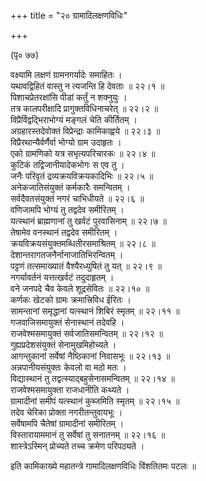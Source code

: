 +++
title = "२० ग्रामादिलक्षणविधिः"

+++
    
(पृ० ७७)   
    
वक्ष्यामि लक्षणं ग्रामनगर्यादेः समाहितः ।  
यथावद्विहितं वास्तु न त्यजन्ति हि देवताः ॥ २२।१ ॥  
पिशाचप्रेतरक्षांसि पीडां कर्तुं न शक्नुयुः ।  
तत्र कालपरीक्षादि प्रागुक्तविधिनाचरेत् ॥ २२।२ ॥  
विप्रैर्विद्वद्भिराभोग्यं मङ्गलं चेति कीर्तितम् ।  
अग्रहारस्तदेवोक्तं विप्रेन्द्राः कामिकाह्वये ॥ २२।३ ॥  
विप्रैरथान्यैर्वर्णैर्वा भोग्यो ग्राम उदाहृतः ।  
एको ग्रामणिको यत्र सभृत्यपरिचारकः ॥ २२।४ ॥  
कुटिकं तद्विजानीयादेकभोगः स एव तु ।  
जनैः परिवृतं द्रव्यक्रयविक्रयकादिभिः ॥ २२।५ ॥  
अनेकजातिसंयुक्तं कर्मकारैः समन्वितम् ।  
सर्वदैवतसंयुक्तं नगरं चाभिधीयते ॥ २२।६ ॥  
वणिजामपि भोग्यं तु तद्वदेव समीरितम् ।  
यत्स्थानं ब्राह्मणानां तु खर्वटं पुरवासिनाम् ॥ २२।७ ॥  
तेषामेव वनस्थानं तद्वदेव समीरितम् ।  
क्रयविक्रयसंयुक्तमब्धितीरसमाश्रितम् ॥ २२।८ ॥  
देशान्तरागतजनैर्नानाजातिभिरन्वितम् ।  
पट्टणं तत्समाख्यातं वैश्यैरध्युषितं तु यत् ॥ २२।९ ॥  
नगर्यावर्तनं यत्तत्खर्वटं तदुदाहृतम् ।  
वने जनपदे चैव केवले शूद्रसेवितः ॥ २२।१० ॥  
कर्णकः खेटको ग्रामः क्रमात्त्रिविध ईरितः ।  
सामन्तानां समृद्धानां यत्स्थानं शिबिरं स्मृतम् ॥ २२।११ ॥  
गजवाजिसमायुक्तं सेनास्थानं तदेवहि ।  
राजवेश्मसमायुक्तं सर्वजातिसमन्वितम् ॥ २२।१२ ॥  
गुह्यप्रदेशसंयुक्तं सेनामुखमिहोच्यते ।  
आगन्तुकानां सर्वेषां नैष्ठिकानां निवासभूः ॥ २२।१३ ॥  
अन्नपानीयसंयुक्तः केवलो वा मठो मतः ।  
विद्यास्थानं तु तद्वत्स्याद्बहुसेनासमन्वितम् ॥ २२।१४ ॥  
राजवेश्मसमायुक्ता राजधानीति कथ्यते ।  
ग्रामादीनां समीपं यत्स्थानं कुब्जमिति स्मृतम् ॥ २२।१५ ॥  
तदेव चेरिका प्रोक्ता नगरीतन्तुवायभूः ।  
सर्वेषामपि चैतेषां ग्रामादीनां समीरितम् ।  
विस्तारायाममानं तु सर्वेषां तु सनातनम् ॥ २२।१६ ॥  
शास्त्रेऽस्मिन् प्रोच्यते तच्च क्रमेण परिपठ्यते ।  
    
इति कामिकाख्ये महातन्त्रे गामादिलक्षणविधिः विंशतितमः पटलः ॥  
    
    
    
    
